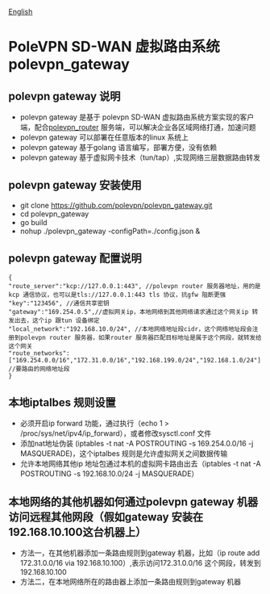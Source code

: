 [English](https://github.com/polevpn/polevpn_gateway/blob/main/README-EN.md)
# PoleVPN SD-WAN 虚拟路由系统 polevpn_gateway

## polevpn gateway 说明
* polevpn gateway 是基于 polevpn SD-WAN 虚拟路由系统方案实现的客户端，配合[polevpn_router](https://github.com/polevpn/polevpn_router) 服务端，可以解决企业各区域网络打通，加速问题
* polevpn gateway 可以部署在任意版本的linux 系统上
* polevpn gateway 基于golang 语言编写，部署方便，没有依赖
* polevpn gateway 基于虚拟网卡技术（tun/tap）,实现网络三层数据路由转发

## polevpn gateway 安装使用
* git clone https://github.com/polevpn/polevpn_gateway.git
* cd polevpn_gateway 
* go build
* nohup ./polevpn_gateway -configPath=./config.json &

## polevpn gateway 配置说明
```
{
"route_server":"kcp://127.0.0.1:443", //polevpn router 服务器地址，用的是kcp 通信协议，也可以是tls://127.0.0.1:443 tls 协议，抗gfw 阻断更强
"key":"123456", //通信共享密钥
"gateway":"169.254.0.5",//虚拟网关ip，本地网络到其他网络请求通过这个网关ip 转发出去，这个ip 跟tun 设备绑定
"local_network":"192.168.10.0/24", //本地网络地址段cidr，这个网络地址段会注册到polevpn router 服务器，如果router 服务器匹配目标地址是属于这个网段，就转发给这个网关
"route_networks":["169.254.0.0/16","172.31.0.0/16","192.168.199.0/24","192.168.1.0/24"]  //要路由的网络地址段
}
```
## 本地iptalbes 规则设置
* 必须开启ip forward 功能，通过执行（echo 1 > /proc/sys/net/ipv4/ip_forward），或者修改sysctl.conf 文件
* 添加nat地址伪装 (iptables -t nat -A POSTROUTING -s 169.254.0.0/16 -j MASQUERADE)，这个iptalbes 规则是允许虚拟网关之间数据传输
* 允许本地网络其他ip 地址包通过本机的虚拟网卡路由出去（iptables -t nat -A POSTROUTING -s 192.168.10.0/24 -j MASQUERADE）

## 本地网络的其他机器如何通过polevpn gateway 机器访问远程其他网段（假如gateway 安装在192.168.10.100这台机器上）
* 方法一，在其他机器添加一条路由规则到gateway 机器，比如（ip route add 172.31.0.0/16 via 192.168.10.100）,表示访问172.31.0.0/16 这个网段，转发到 192.168.10.100
* 方法二，在本地网络所在的路由器上添加一条路由规则到gateway 机器
